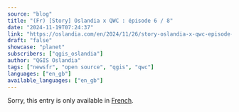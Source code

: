 ```yaml
---
source: "blog"
title: "(Fr) [Story] Oslandia x QWC : épisode 6 / 8"
date: "2024-11-19T07:24:37"
link: "https://oslandia.com/en/2024/11/26/story-oslandia-x-qwc-episode-6-8/"
draft: "false"
showcase: "planet"
subscribers: ["qgis_oslandia"]
author: "QGIS Oslandia"
tags: ["newsfr", "open source", "qgis", "qwc"]
languages: ["en_gb"]
available_languages: ["en_gb"]
---
```


<p class="qtranxs-available-languages-message qtranxs-available-languages-message-en">Sorry, this entry is only available in <a class="qtranxs-available-language-link qtranxs-available-language-link-fr" href="http://oslandia.com/fr/tag/qgis-en/feed/atom/" title="Fr">French</a>.</p>
